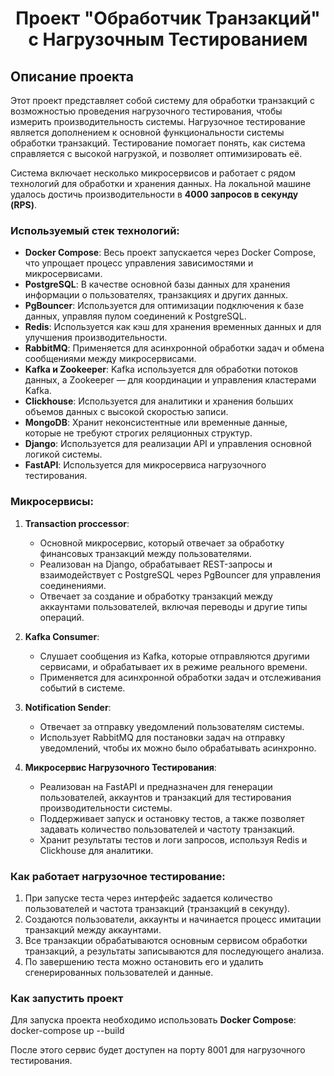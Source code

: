<h1 align="center">Проект "Обработчик Транзакций" с Нагрузочным Тестированием</h1>

## Описание проекта

Этот проект представляет собой систему для обработки транзакций с возможностью проведения нагрузочного тестирования, чтобы измерить производительность системы. Нагрузочное тестирование является дополнением к основной функциональности системы обработки транзакций. Тестирование помогает понять, как система справляется с высокой нагрузкой, и позволяет оптимизировать её.

Система включает несколько микросервисов и работает с рядом технологий для обработки и хранения данных. На локальной машине удалось достичь производительности в **4000 запросов в секунду (RPS)**.

### Используемый стек технологий:

- **Docker Compose**: Весь проект запускается через Docker Compose, что упрощает процесс управления зависимостями и микросервисами.
- **PostgreSQL**: В качестве основной базы данных для хранения информации о пользователях, транзакциях и других данных.
- **PgBouncer**: Используется для оптимизации подключения к базе данных, управляя пулом соединений к PostgreSQL.
- **Redis**: Используется как кэш для хранения временных данных и для улучшения производительности.
- **RabbitMQ**: Применяется для асинхронной обработки задач и обмена сообщениями между микросервисами.
- **Kafka и Zookeeper**: Kafka используется для обработки потоков данных, а Zookeeper — для координации и управления кластерами Kafka.
- **Clickhouse**: Используется для аналитики и хранения больших объемов данных с высокой скоростью записи.
- **MongoDB**: Хранит неконсистентные или временные данные, которые не требуют строгих реляционных структур.
- **Django**: Используется для реализации API и управления основной логикой системы.
- **FastAPI**: Используется для микросервиса нагрузочного тестирования.

### Микросервисы:

1. **Transaction proccessor**:
   - Основной микросервис, который отвечает за обработку финансовых транзакций между пользователями.
   - Реализован на Django, обрабатывает REST-запросы и взаимодействует с PostgreSQL через PgBouncer для управления соединениями.
   - Отвечает за создание и обработку транзакций между аккаунтами пользователей, включая переводы и другие типы операций.

2. **Kafka Consumer**:
   - Слушает сообщения из Kafka, которые отправляются другими сервисами, и обрабатывает их в режиме реального времени.
   - Применяется для асинхронной обработки задач и отслеживания событий в системе.

3. **Notification Sender**:
   - Отвечает за отправку уведомлений пользователям системы. 
   - Использует RabbitMQ для постановки задач на отправку уведомлений, чтобы их можно было обрабатывать асинхронно.

4. **Микросервис Нагрузочного Тестирования**:
   - Реализован на FastAPI и предназначен для генерации пользователей, аккаунтов и транзакций для тестирования производительности системы.
   - Поддерживает запуск и остановку тестов, а также позволяет задавать количество пользователей и частоту транзакций.
   - Хранит результаты тестов и логи запросов, используя Redis и Clickhouse для аналитики.

### Как работает нагрузочное тестирование:

1. При запуске теста через интерфейс задается количество пользователей и частота транзакций (транзакций в секунду).
2. Создаются пользователи, аккаунты и начинается процесс имитации транзакций между аккаунтами.
3. Все транзакции обрабатываются основным сервисом обработки транзакций, а результаты записываются для последующего анализа.
4. По завершению теста можно остановить его и удалить сгенерированных пользователей и данные.

### Как запустить проект

Для запуска проекта необходимо использовать **Docker Compose**:
docker-compose up --build

После этого сервис будет доступен на порту 8001 для нагрузочного тестирования.
